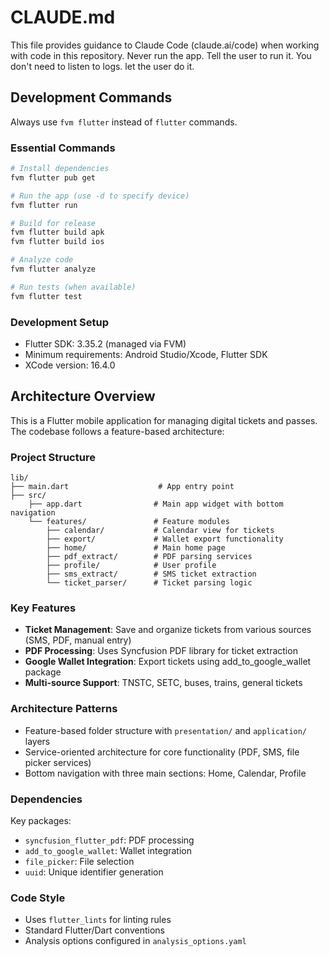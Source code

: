 # CLAUDE.md

This file provides guidance to Claude Code (claude.ai/code) when working with code in this repository. Never run the app. Tell the user to run it. You don't need to listen to logs. let the user do it.

## Development Commands

Always use `fvm flutter` instead of `flutter` commands.

### Essential Commands
```bash
# Install dependencies
fvm flutter pub get

# Run the app (use -d to specify device)
fvm flutter run

# Build for release
fvm flutter build apk
fvm flutter build ios

# Analyze code
fvm flutter analyze

# Run tests (when available)
fvm flutter test
```

### Development Setup
- Flutter SDK: 3.35.2 (managed via FVM)
- Minimum requirements: Android Studio/Xcode, Flutter SDK
- XCode version: 16.4.0

## Architecture Overview

This is a Flutter mobile application for managing digital tickets and passes. The codebase follows a feature-based architecture:

### Project Structure
```
lib/
├── main.dart                    # App entry point
├── src/
    ├── app.dart                # Main app widget with bottom navigation
    └── features/               # Feature modules
        ├── calendar/           # Calendar view for tickets
        ├── export/             # Wallet export functionality  
        ├── home/               # Main home page
        ├── pdf_extract/        # PDF parsing services
        ├── profile/            # User profile
        ├── sms_extract/        # SMS ticket extraction
        └── ticket_parser/      # Ticket parsing logic
```

### Key Features
- **Ticket Management**: Save and organize tickets from various sources (SMS, PDF, manual entry)
- **PDF Processing**: Uses Syncfusion PDF library for ticket extraction
- **Google Wallet Integration**: Export tickets using add_to_google_wallet package
- **Multi-source Support**: TNSTC, SETC, buses, trains, general tickets

### Architecture Patterns
- Feature-based folder structure with `presentation/` and `application/` layers
- Service-oriented architecture for core functionality (PDF, SMS, file picker services)
- Bottom navigation with three main sections: Home, Calendar, Profile

### Dependencies
Key packages:
- `syncfusion_flutter_pdf`: PDF processing
- `add_to_google_wallet`: Wallet integration  
- `file_picker`: File selection
- `uuid`: Unique identifier generation

### Code Style
- Uses `flutter_lints` for linting rules
- Standard Flutter/Dart conventions
- Analysis options configured in `analysis_options.yaml`